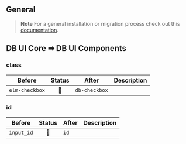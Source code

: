 <!--
SPDX-FileCopyrightText: 2025 DB Systel GmbH

SPDX-License-Identifier: Apache-2.0
-->

## General

> **Note**
> For a general installation or migration process check out this [documentation](https://www.npmjs.com/package/@db-ui/components).

## DB UI Core ➡ DB UI Components

### class

| Before         | Status | After         | Description |
| -------------- | :----: | ------------- | ----------- |
| `elm-checkbox` |   🔁   | `db-checkbox` |             |

### id

| Before     | Status | After | Description |
| ---------- | :----: | ----- | ----------- |
| `input_id` |   🔁   | `id`  |             |
